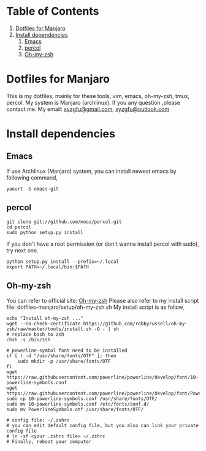 
# Table of Contents

1.  [Dotfiles for Manjaro](#org5a14d8e)
2.  [Install dependencies](#org88b475b)
    1.  [Emacs](#orgd4faf13)
    2.  [percol](#org79c03cf)
    3.  [Oh-my-zsh](#org769a16b)


<a id="org5a14d8e"></a>

# Dotfiles for Manjaro

This is my dotfiles, mainly for these tools,
vim, emacs, oh-my-zsh, tmux, percol.
My system is Manjaro (archlinux).
If you any question ,please contact me.
My email: xyzgfu@gmail.com, xyzgfu@outlook.com


<a id="org88b475b"></a>

# Install dependencies


<a id="orgd4faf13"></a>

## Emacs

If use Archlinux (Manjaro) system, you can install newest emacs by following command,

    yaourt -S emacs-git


<a id="org79c03cf"></a>

## percol

    git clone git://github.com/mooz/percol.git
    cd percol
    sudo python setup.py install

If you don't have a root permission (or don't wanna install percol with sudo), try next one.

    python setup.py install --prefix=~/.local
    export PATH=~/.local/bin:$PATH


<a id="org769a16b"></a>

## Oh-my-zsh

You can refer to official site: [Oh-my-zsh](https://github.com/robbyrussell/oh-my-zsh)
Please also refer to my install script file: dotfiles-manjaro/setup/oh-my-zsh.sh
My install script is as follow,

    echo "Install oh-my-zsh ..."
    wget --no-check-certificate https://github.com/robbyrussell/oh-my-zsh/raw/master/tools/install.sh -O - | sh
    # replace bash to zsh
    chsh -s /bin/zsh

    # powerline-symbol font need to be installed
    if [ ! -d "/usr/share/fonts/OTF" ]; then
        sudo mkdir -p /usr/share/fonts/OTF
    fi
    wget https://raw.githubusercontent.com/powerline/powerline/develop/font/10-powerline-symbols.conf
    wget https://raw.githubusercontent.com/powerline/powerline/develop/font/PowerlineSymbols.otf
    sudo cp 10-powerline-symbols.conf /usr/share/fonts/OTF/
    sudo mv 10-powerline-symbols.conf /etc/fonts/conf.d/
    sudo mv PowerlineSymbols.otf /usr/share/fonts/OTF/

    # config file: ~/.zshrc
    # you can edit default config file, but you also can link your private config file
    # ln -sf <your .zshrc file> ~/.zshrc
    # Finally, reboot your computer
